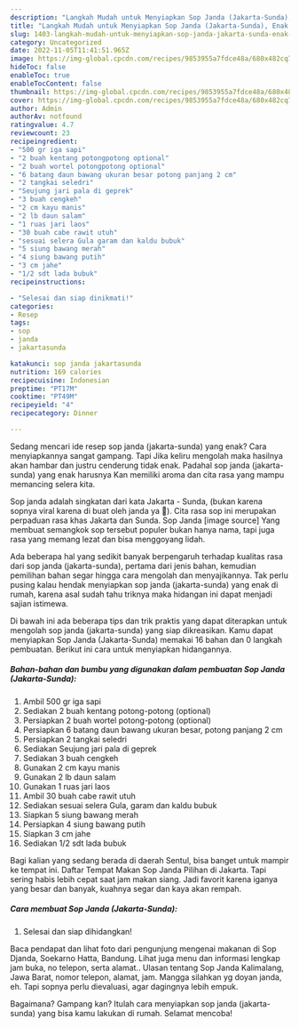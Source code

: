 ```yaml
---
description: "Langkah Mudah untuk Menyiapkan Sop Janda (Jakarta-Sunda), Enak Banget"
title: "Langkah Mudah untuk Menyiapkan Sop Janda (Jakarta-Sunda), Enak Banget"
slug: 1403-langkah-mudah-untuk-menyiapkan-sop-janda-jakarta-sunda-enak-banget
category: Uncategorized
date: 2022-11-05T11:41:51.965Z
image: https://img-global.cpcdn.com/recipes/9853955a7fdce48a/680x482cq70/sop-janda-jakarta-sunda-foto-resep-utama.jpg
hideToc: false
enableToc: true
enableTocContent: false
thumbnail: https://img-global.cpcdn.com/recipes/9853955a7fdce48a/680x482cq70/sop-janda-jakarta-sunda-foto-resep-utama.jpg
cover: https://img-global.cpcdn.com/recipes/9853955a7fdce48a/680x482cq70/sop-janda-jakarta-sunda-foto-resep-utama.jpg
author: Admin
authorAv: notfound
ratingvalue: 4.7
reviewcount: 23
recipeingredient:
- "500 gr iga sapi"
- "2 buah kentang potongpotong optional"
- "2 buah wortel potongpotong optional"
- "6 batang daun bawang ukuran besar potong panjang 2 cm"
- "2 tangkai seledri"
- "Seujung jari pala di geprek"
- "3 buah cengkeh"
- "2 cm kayu manis"
- "2 lb daun salam"
- "1 ruas jari laos"
- "30 buah cabe rawit utuh"
- "sesuai selera Gula garam dan kaldu bubuk"
- "5 siung bawang merah"
- "4 siung bawang putih"
- "3 cm jahe"
- "1/2 sdt lada bubuk"
recipeinstructions:

- "Selesai dan siap dinikmati!"
categories:
- Resep
tags:
- sop
- janda
- jakartasunda

katakunci: sop janda jakartasunda 
nutrition: 169 calories
recipecuisine: Indonesian
preptime: "PT17M"
cooktime: "PT49M"
recipeyield: "4"
recipecategory: Dinner

---
```



Sedang mencari ide resep sop janda (jakarta-sunda) yang enak? Cara menyiapkannya sangat gampang. Tapi Jika keliru mengolah maka hasilnya akan hambar dan justru cenderung tidak enak. Padahal sop janda (jakarta-sunda) yang enak harusnya Kan memiliki aroma dan cita rasa yang mampu memancing selera kita.


Sop janda adalah singkatan dari kata Jakarta - Sunda, (bukan karena sopnya viral karena di buat oleh janda ya 🤭). Cita rasa sop ini merupakan perpaduan rasa khas Jakarta dan Sunda. Sop Janda [image source] Yang membuat semangkok sop tersebut populer bukan hanya nama, tapi juga rasa yang memang lezat dan bisa menggoyang lidah.

Ada beberapa hal yang sedikit banyak berpengaruh terhadap kualitas rasa dari sop janda (jakarta-sunda), pertama dari jenis bahan, kemudian pemilihan bahan segar hingga cara mengolah dan menyajikannya. Tak perlu pusing kalau hendak menyiapkan sop janda (jakarta-sunda) yang enak di rumah, karena asal sudah tahu triknya maka hidangan ini dapat menjadi sajian istimewa.


Di bawah ini ada beberapa tips dan trik praktis yang dapat diterapkan untuk mengolah sop janda (jakarta-sunda) yang siap dikreasikan. Kamu dapat menyiapkan Sop Janda (Jakarta-Sunda) memakai 16 bahan dan 0 langkah pembuatan. Berikut ini cara untuk menyiapkan hidangannya.

<!--inarticleads1-->

##### Bahan-bahan dan bumbu yang digunakan dalam pembuatan Sop Janda (Jakarta-Sunda):

1. Ambil 500 gr iga sapi
1. Sediakan 2 buah kentang potong-potong (optional)
1. Persiapkan 2 buah wortel potong-potong (optional)
1. Persiapkan 6 batang daun bawang ukuran besar, potong panjang 2 cm
1. Persiapkan 2 tangkai seledri
1. Sediakan Seujung jari pala di geprek
1. Sediakan 3 buah cengkeh
1. Gunakan 2 cm kayu manis
1. Gunakan 2 lb daun salam
1. Gunakan 1 ruas jari laos
1. Ambil 30 buah cabe rawit utuh
1. Sediakan sesuai selera Gula, garam dan kaldu bubuk
1. Siapkan 5 siung bawang merah
1. Persiapkan 4 siung bawang putih
1. Siapkan 3 cm jahe
1. Sediakan 1/2 sdt lada bubuk


Bagi kalian yang sedang berada di daerah Sentul, bisa banget untuk mampir ke tempat ini. Daftar Tempat Makan Sop Janda Pilihan di Jakarta. Tapi sering habis lebih cepat saat jam makan siang. Jadi favorit karena iganya yang besar dan banyak, kuahnya segar dan kaya akan rempah. 

<!--inarticleads2-->

##### Cara membuat Sop Janda (Jakarta-Sunda):


1. Selesai dan siap dihidangkan!

Baca pendapat dan lihat foto dari pengunjung mengenai makanan di Sop Djanda, Soekarno Hatta, Bandung. Lihat juga menu dan informasi lengkap jam buka, no telepon, serta alamat.. Ulasan tentang Sop Janda Kalimalang, Jawa Barat, nomor telepon, alamat, jam. Mangga silahkan yg doyan janda, eh. Tapi sopnya perlu dievaluasi, agar dagingnya lebih empuk. 

Bagaimana? Gampang kan? Itulah cara menyiapkan sop janda (jakarta-sunda) yang bisa kamu lakukan di rumah. Selamat mencoba!
